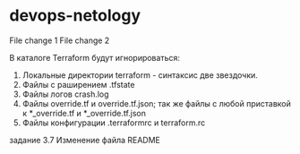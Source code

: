 # devops-netology

File change 1
File change 2

В каталоге Terraform будут игнорироваться:
1. Локальные директории terraform - синтаксис две звездочки.
2. Файлы с раширением .tfstate
3. Файлы логов crash.log
4. Файлы override.tf и override.tf.json; так же файлы с любой приставкой к *_override.tf и *_override.tf.json
5. Файлы конфигурации .terraformrc и terraform.rc



задание 3.7 Изменение файла README